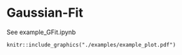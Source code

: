 # Gaussian-Fit

See example_GFit.ipynb

```{r, out.width="0.3\\linewidth", include=TRUE, fig.align="center", fig.cap=c("your caption"), echo=FALSE}
knitr::include_graphics("./examples/example_plot.pdf")
```
